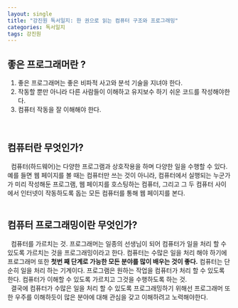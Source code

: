 ```yaml
---
layout: single
title: "강진원 독서일지: 한 권으로 읽는 컴퓨터 구조와 프로그래밍"
categories: 독서일지
tags: 강진원
---
```


## 좋은 프로그래머란 ?
1. 좋은 프로그래머는 좋은 비파적 사고와 분석 기술을 지녀야 한다.
2. 작동할 뿐만 아니라 다른 사람들이 이해하고 유지보수 하기 쉬운 코드를 작성해야한다.
3. 컴퓨터 작동을 잘 이해해야 한다. 
</br>

## 컴퓨터란 무엇인가?

&nbsp; 컴퓨터(하드웨어)는 다양한 프로그램과 상호작용을 하며 다양한 일을 수행할 수 있다.    
예를 들면 웹 페이지를 볼 때는 컴퓨터만 쓰는 것이 아니라, 컴퓨터에서 실행되는 누군가가 미리 작성해둔 프로그램, 웹 페이지를 호스팅하는 컴퓨터, 그리고 그 두 컴퓨터 사이에서 인터넷이 작동하도록 돕는 모든 컴퓨터를 통해 웹 페이지를 본다.   
</br>

## 컴퓨터 프로그래밍이란 무엇인가?
&nbsp; 컴퓨터를 가르치는 것. 프로그래머는 일종의 선생님이 되어 컴퓨터가 일을 처리 할 수 있도록 
가르치는 것을 프로그래밍이라고 한다. 컴퓨터는 수많은 일을 처리 해야 하기에 프로그래머 또한 **첫번 째 단계로 가능한 모든 분야를 많이 배우는 것이 좋다.** 컴퓨터는 단순히 일을 처리 하는 기계이다. 프로그램은 원하는 작업을 컴퓨터가 처리 할 수 있도록 한다. 컴퓨터가 이해할 수 있도록 가르치고 그것을 수행하도록 하는 것.   
&nbsp; 결국에 컴퓨터가 수많은 일을 처리 할 수 있도록 프로그래밍하기 위해선 프로그래머 또한 우주를 이해하듯이 많은 분야에 대해 관심을 갖고 이해하려고 노력해야한다.
